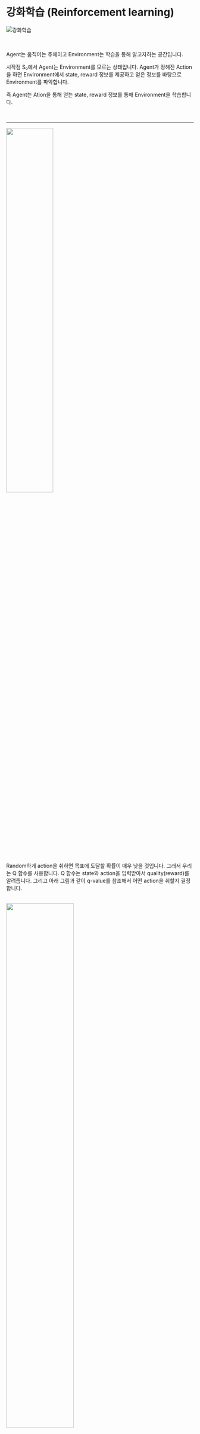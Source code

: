 # 강화학습 (Reinforcement learning)

![강화학습](https://img1.daumcdn.net/thumb/R1280x0/?scode=mtistory2&fname=https%3A%2F%2Fblog.kakaocdn.net%2Fdn%2FBSYLy%2FbtrBiHScI3y%2FBZmggRkeghDSyqomKz55H1%2Fimg.png)

<br>

Agent는 움직이는 주체이고 Environment는 학습을 통해 알고자하는 공간입니다.

시작점 S₀에서 Agent는 Environment를 모르는 상태입니다. 
Agent가 정해진 Action을 하면 Environment에서 state, reward 정보를 제공하고 얻은 정보를 바탕으로  Environment를 파악합니다.

즉 Agent는 Ation을 통해 얻는 state, reward 정보를 통해 Environment을 학습합니다.

<br>

***
 
<img src="https://img1.daumcdn.net/thumb/R1280x0/?scode=mtistory2&fname=https%3A%2F%2Fblog.kakaocdn.net%2Fdn%2FbJUGKr%2FbtrBiroAnvL%2F9EKY4DQW6xO8PtfL6PCpRk%2Fimg.png" width=50%>

<br>

Random하게 action을 취하면 목표에 도달할 확률이 매우 낮을 것입니다. 그래서 우리는 Q 함수를 사용합니다. Q 함수는 state와 action을 입력받아서 quality(reward)를 알려줍니다. 그리고 아래 그림과 같이 q-value를 참조해서 어떤 action을 취할지 결정합니다.

<br>

<img src="https://img1.daumcdn.net/thumb/R1280x0/?scode=mtistory2&fname=https%3A%2F%2Fblog.kakaocdn.net%2Fdn%2FbZtEQr%2FbtrBk8alWRf%2FLhCHTAYdSaTiydR4HuLXh0%2Fimg.png" width="60%">

<br>

<img src="https://img1.daumcdn.net/thumb/R1280x0/?scode=mtistory2&fname=https%3A%2F%2Fblog.kakaocdn.net%2Fdn%2FStr3J%2FbtrBk8nSEet%2FwPISDumuQr9p2m1MIG1cuK%2Fimg.png" width="80%">

<br>

## Table of contents

<a href='#Dummy_Q_learning'>Dummy Q-learning</a><br>
<a href='#Exploit_vs_Exploration'>Exploit vs Exploration</a><br>
<a href='#discount_reward'>Discount Reward</a><br>
<a href='#Deterministic_vs_Stochastic'>Deterministic vs Stochastic</a><br>
<a href='#References'>References</a><br>

<br>

***

<br>

<a id='Dummy_Q_learning'></a>

## Dummy Q-learning (table)
>Action을 통해 얻는 보상을 최대화 시키는 알고리즘. 

현재 state에서 action을 취했을 때 goal에 도착하면 reward를 가져오고, goal이 아니면 다음 state의 최대 q-value를 받아옵니다. 
```python
q_value[state, action] = reward + np.max(q_value[new_state, :]) 
```

<br>

<img src="https://img1.daumcdn.net/thumb/R1280x0/?scode=mtistory2&fname=https%3A%2F%2Fblog.kakaocdn.net%2Fdn%2FxDiUx%2FbtrBk8gZbk7%2FM5r1khXxz9tGVyisZLSKKk%2Fimg.png" width="60%">

<br>

> 1. Q-Table의 q-value값을 0으로 초기화합니다.
```python
# Q Table을 모두 0으로 초기화 한다. : 2차원 (number of state, action space) = (16,4)
Q = np.zeros([env.observation_space.n, env.action_space.n])

# entry_point : gym.envs 환경 불러오기
register(
    id='LakeEnv-',
    entry_point='gym.envs.toy_text:FrozenLakeEnv',
    kwargs={'map_name':'4x4', 'is_slippery':False}
)
env = gym.make('LakeEnv-')

state = env.reset() # s₀(시작점)으로 이동
```
<img src="https://img1.daumcdn.net/thumb/R1280x0/?scode=mtistory2&fname=https%3A%2F%2Fblog.kakaocdn.net%2Fdn%2FbIPhBi%2FbtrBlL643Vi%2FumEps7SXkjLn5l7tPRpZmk%2Fimg.png" width="40%">

<br>

> 2. 초기에는 값을 랜덤으로 주고 목표(goal)를 찾기 위해서 여러번의 action을 취합니다. 그리고 목표를 찾았을 때, q-value 값들을 갱신하고 남겨놓음으로써, 다음 에피소드를 진행할 때 목표를 잘 찾을 수 있도록 해줍니다.
```python
for i in range(num_episodes):
        state = env.reset() # state : 0,0부터 시작
        rAll = 0 # tatal reward
        done = False

        action_cnt = 0
        while not done:            
            action = rargmax(q_value[state, :]) #현재 state에서 최대 보상이 있는 action선택

            # Get new state and reward from environment
            new_state, reward, done, _ = env.step(action) # state변경

            # Update Q-Table with new knowledge using learning rate
            q_value[state, action] = reward + np.max(q_value[new_state, :]) #새로운 state에서 방금 행한 행동에 대한 정보 저장.

            state = new_state

```

<img src="https://img1.daumcdn.net/thumb/R1280x0/?scode=mtistory2&fname=https%3A%2F%2Fblog.kakaocdn.net%2Fdn%2F8YVhR%2FbtrBlMETePB%2FkkiWK5nYQtiBScCkN2IKj1%2Fimg.png" width="40%">

<img src="https://img1.daumcdn.net/thumb/R1280x0/?scode=mtistory2&fname=https%3A%2F%2Fblog.kakaocdn.net%2Fdn%2FUDa0q%2FbtrBib0GihO%2FQrplxFBGGmkAs492iyTD8k%2Fimg.png" width="40%">

<img src="https://img1.daumcdn.net/thumb/R1280x0/?scode=mtistory2&fname=https%3A%2F%2Fblog.kakaocdn.net%2Fdn%2FWs654%2FbtrBk8OZL8y%2FFc3U2aS5hVVgCZTc8MWM91%2Fimg.png" width="40%">

<br>

<br>

***

<a id='Exploit_vs_Exploration'></a>

## Exploit vs Exploration

Dummy q-learning은 q-value의 최대값을 따라 움직이기 때문에 하나의 경로가 정해진 이후에 더 좋은 경로가 있어도 새로운 길을 찾는 시도를 하지않습니다. 아래와 같이 q-table로 결정된 1번 경로는 최적의 경로가 아니고 2번 경로가 최적의 경로입니다. 이와 같은 문제를 해결하기 위해서 Exploit vs Exploration 알고리즘을 사용합니다. <br>

>Exploit는 이미 알고있는 q-value값을 사용하여 action을 선택하는 것이고, Exploration은 랜덤하게 새로운 action을 선택하는 방법입니다.

<br>

<img src="https://img1.daumcdn.net/thumb/R1280x0/?scode=mtistory2&fname=https%3A%2F%2Fblog.kakaocdn.net%2Fdn%2FbbAUxp%2FbtrBrsVl7AP%2FGJgPVU8nigf7uIUXg6jcik%2Fimg.png" width="50%">

<br>

그래서 우리는 E-greedy 방식을 사용하여 action을 결정합니다.
```python
e = 0.1

if rand < e:  # 랜덤하게 뽑는 값이 e보다 작으면 Exploration(탐험)하게 action
    action = random
else:         # e보다 크면 이미 알고 있는 q-value 값이 최대인 방향으로 action
    action = argmax(Q(s, a))
```

<br>

계속해서 랜덤하게 움직인다면 경로가 어느정도 정해진 이후에도 이상한 경로로 빠질 수 있습니다. <br>

그래서 학습을 거듭할수록 정해진 경로가 나오게 된 이후에도 랜덤하게 움직이는 것을 막기위해서, 학습하는 초기에는 랜덤하게 많이가고 학습 후반부에는 e값을 줄여서 탐험을 줄이고 알고 있는 값을 바탕으로 이동하도록 하는 방법인 decaying E-greedy 를 사용합니다.
```python
for i in range(episodes):
    e = 0.1 / (i + 1)
    if random(1) < e:
        action = random
    else:
        action = argmax(Q(s, a))
```
### <결과>

<img src="https://img1.daumcdn.net/thumb/R1280x0/?scode=mtistory2&fname=https%3A%2F%2Fblog.kakaocdn.net%2Fdn%2FbV3uJt%2FbtrBsZrahb3%2FstJ6LOaG3ZoFCPXFtXwSm0%2Fimg.png" width="60%">

<br>

### Random noise
> 기존의 random 방식은 q-value값이 작던 크던간에 random하게 움직이는 것이라면 Random noise는 기존 값을 반영해서 1순위가 아니라 2순위, 3순위로 랜덤하게 움직이게 하는 방법입니다. 


<img src="https://img1.daumcdn.net/thumb/R1280x0/?scode=mtistory2&fname=https%3A%2F%2Fblog.kakaocdn.net%2Fdn%2FcF4Xoj%2FbtqSWaDycOo%2FcWR34yf8If9zXh64WTAxNk%2Fimg.png"  width="60%">

<img src="https://blog.kakaocdn.net/dn/ca1Q6t/btqS4MnjYXb/wQZFdxWw3RTHCqp2bHSTD1/img.png" width="60%">

<br>

<br>

***
<a id='discount_reward'></a>

## Discount Reward
Exploit vs Exploration을 통해 action을 랜덤으로 선택해서 다양한 경로를 찾았다면 이제는 그 경로 중 제일 좋은 경로를 알아내야합니다. 

<img src="https://img1.daumcdn.net/thumb/R1280x0/?scode=mtistory2&fname=https%3A%2F%2Fblog.kakaocdn.net%2Fdn%2Fb6J6i9%2FbtrBxbjOLt3%2FVkDO6IXIGQ16v6ZIlfEjqK%2Fimg.png" width="50%">


<img src="https://img1.daumcdn.net/thumb/R1280x0/?scode=mtistory2&fname=https%3A%2F%2Fblog.kakaocdn.net%2Fdn%2FbDqJcy%2FbtrBsu6gyrc%2FKbLFSIgbFvGbsm7GmDFPWk%2Fimg.png" width="60%">


q-value를 갱신할 때 discount reward를 곱해줌으로써 많은 state를 지날수록 더 낮을 값을 가지도록 만들어줍니다. 이를 통해 최적의 경로를 찾을 수 있습니다.
```python
q_value[state, action] = reward + discount_reward * np.max(q_value[new_state,:])
```

<img src="https://img1.daumcdn.net/thumb/R1280x0/?scode=mtistory2&fname=https%3A%2F%2Fblog.kakaocdn.net%2Fdn%2FbkNeYG%2FbtrBrKaIOfk%2FSxh81GwPpccnC3kyBJabOK%2Fimg.png" width="70%">

<br>

<br>

***

<a id='Deterministic_vs_Stochastic'></a>

## Deterministic vs Stochastic

<img src="https://img1.daumcdn.net/thumb/R1280x0/?scode=mtistory2&fname=https%3A%2F%2Fblog.kakaocdn.net%2Fdn%2Fy75Jh%2FbtrBqZ6G32w%2Ff9cCujCagtEKUt7JQk6PS0%2Fimg.png" width="70%">

<br>

Deterministric [is_slippery: False]은 키보드 방향키 오른쪽을 눌렀을 때 오른쪽으로 이동하는 것처럼 특정한 행동에 대해 항상 같은 결과를 나타냅니다. 그래서 학습시 안정적인 결과를 얻을 수 있습니다.

<br>

Stochastic [is_slippery: True]은 키보드의 입력과는 다르게 움직이 것처럼 행동에 대해 미끄러지면서 다른 결과를 나타냅니다. Stochastic환경에서는 q-value값이 Frozen Lake에서 미끄려져 우연히 이동한 결과값 일 수도 있기 때문에 q-value값대로 이동하면 아래 그림과 같이 좋은 결과를 얻을 수 없습니다. (env = gym.make('FrozenLake-v0')) 환경은 기본 세팅이 [is_slippery: True] 되어있습니다.)

<br>

<img src="https://img1.daumcdn.net/thumb/R1280x0/?scode=mtistory2&fname=https%3A%2F%2Fblog.kakaocdn.net%2Fdn%2FkDKfx%2FbtrBuArqnBl%2FoYcf25NUrx8ZvDeZJxW5Nk%2Fimg.png" width="50%">

<br>

위와 같은 문제를 해결하기 위해서 q-value를 그대로 따르지않고 Learning rate: a를 정해서 이후에 들어오는 q-value값을 얼마나 반영할지 결정합니다. Learning rate값이 0.1이면 기존에 가지고 있는 q-value을 90% 반영하고 받아오는 q-value값은 10%만 반영하게 됩니다. 

<br>

<img src="https://img1.daumcdn.net/thumb/R1280x0/?scode=mtistory2&fname=https%3A%2F%2Fblog.kakaocdn.net%2Fdn%2Fsf4TC%2FbtrBxbYKtvj%2Fm9eARC7eiKBaRmclU1CgKK%2Fimg.png" width="60%">

<br>

```python
q_value[state, action] = (1-learning_rate) * Q[state, action] + \ 
                        learning_rate * (reward + dis * np.max(Q[new_state, :]))
```

<img src="https://img1.daumcdn.net/thumb/R1280x0/?scode=mtistory2&fname=https%3A%2F%2Fblog.kakaocdn.net%2Fdn%2FrbcQo%2FbtrBwtrstXQ%2F2Js9YveTMiBnU3NodGzqD1%2Fimg.png" width="40%">

<br>

learning rate를 사용한 결과 이전보다 개선이 많이 된 것을 확인할 수 있습니다.

<br>

<br>

<a id='References'></a>

## References
[Lecture 3: Dummy Q-learning (table) - Sung Kim](https://www.youtube.com/watch?v=Vd-gmo-qO5E&list=PLlMkM4tgfjnKsCWav-Z2F-MMFRx-2gMGG&index=4)<br>
[Lab 3: Dummy Q-learning (table) - Sung Kim](https://www.youtube.com/watch?v=yOBKtGU6CG0&list=PLlMkM4tgfjnKsCWav-Z2F-MMFRx-2gMGG&index=5)<br>

---

[Lecture 4: Q-learning (table) exploit&exploration and discounted reward - Sung Kim](https://www.youtube.com/watch?v=MQ-3QScrFSI&list=PLlMkM4tgfjnKsCWav-Z2F-MMFRx-2gMGG&index=6)<br>
[Lab 4: Q-learning (table) exploit&exploration and discounted reward - Sung Kim](https://www.youtube.com/watch?v=VYOq-He90bE&list=PLlMkM4tgfjnKsCWav-Z2F-MMFRx-2gMGG&index=7)<br>

---
[Lecture 05: Q-learning on Nondeterministic Worlds! - Sung Kim](https://www.youtube.com/watch?v=6KSf-j4LL-c&list=PLlMkM4tgfjnKsCWav-Z2F-MMFRx-2gMGG&index=8)<br>

---

[강의 슬라이드](http://hunkim.github.io/ml/)<br>
[참고 블로그](https://rrojin.tistory.com/5)